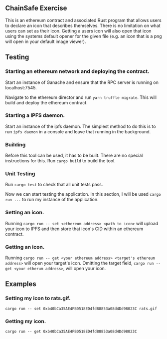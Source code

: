 ## ChainSafe Exercise

This is an ethereum contract and associated Rust program that allows users to declare 
an icon that describes themselves. There is no limitation on what users can set as their
icon. Getting a users icon will also open that icon using the systems default opener for the
given file (e.g. an icon that is a png will open in your default image viewer).

## Testing

### Starting an ethereum network and deploying the contract.
Start an instance of Ganache and ensure that the RPC server is running on localhost:7545.

Navigate to the ethereum director and run `yarn truffle migrate`. This will build and deploy
the ethereum contract.

### Starting a IPFS daemon.
Start an instance of the ipfs daemon. The simplest method to do this is to run `ipfs daemon`
in a console and leave that running in the background.

### Building
Before this tool can be used, it has to be built. There are no special instructions for this.
Run `cargo build` to build the tool.

### Unit Testing
Run `cargo test` to check that all unit tests pass.

Now we can start testing the application. In this section, I will be used `cargo run ...` to
run my instance of the application.

### Setting an icon.
Running `cargo run -- set <ethereum address> <path to icon>` will upload your icon to IPFS and then
store that icon's CID within an ethereum contract.

### Getting an icon.
Running `cargo run -- get <your ethereum address> <target's ethereum address>` will open your 
target's icon. Omitting the target field, `cargo run -- get <your etherum address>`, will
open your icon.



## Examples

### Setting my icon to rats.gif.

`cargo run -- set 0xb40bCa35AE4FB0518ED4fd88853a08d4Dd98023C rats.gif`


### Getting my icon.

`cargo run -- get 0xb40bCa35AE4FB0518ED4fd88853a08d4Dd98023C`
